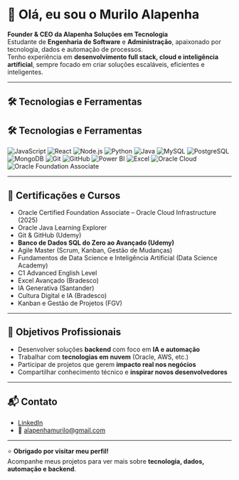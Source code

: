 # 👋 Olá, eu sou o Murilo Alapenha  

**Founder & CEO da Alapenha Soluções em Tecnologia**  
Estudante de **Engenharia de Software** e **Administração**, apaixonado por tecnologia, dados e automação de processos.  
Tenho experiência em **desenvolvimento full stack, cloud e inteligência artificial**, sempre focado em criar soluções escaláveis, eficientes e inteligentes.  

---

## 🛠️ Tecnologias e Ferramentas  

## 🛠️ Tecnologias e Ferramentas  

![JavaScript](https://img.shields.io/badge/JavaScript-F7DF1E.svg?style=for-the-badge&logo=javascript&logoColor=black) ![React](https://img.shields.io/badge/React-20232A.svg?style=for-the-badge&logo=react&logoColor=61DAFB) ![Node.js](https://img.shields.io/badge/Node.js-43853D.svg?style=for-the-badge&logo=node.js&logoColor=white) ![Python](https://img.shields.io/badge/Python-3776AB.svg?style=for-the-badge&logo=python&logoColor=white) ![Java](https://img.shields.io/badge/Java-%23ED8B00.svg?style=for-the-badge&logo=openjdk&logoColor=white) ![MySQL](https://img.shields.io/badge/MySQL-4479A1.svg?style=for-the-badge&logo=mysql&logoColor=white) ![PostgreSQL](https://img.shields.io/badge/PostgreSQL-316192.svg?style=for-the-badge&logo=postgresql&logoColor=white) ![MongoDB](https://img.shields.io/badge/MongoDB-4EA94B.svg?style=for-the-badge&logo=mongodb&logoColor=white) ![Git](https://img.shields.io/badge/Git-F05032.svg?style=for-the-badge&logo=git&logoColor=white) ![GitHub](https://img.shields.io/badge/GitHub-181717.svg?style=for-the-badge&logo=github&logoColor=white) ![Power BI](https://img.shields.io/badge/Power%20BI-F2C811.svg?style=for-the-badge&logo=powerbi&logoColor=black) ![Excel](https://img.shields.io/badge/Microsoft_Excel-217346.svg?style=for-the-badge&logo=microsoft-excel&logoColor=white) ![Oracle Cloud](https://img.shields.io/badge/Oracle_Cloud-F80000.svg?style=for-the-badge&logo=oracle&logoColor=white) ![Oracle Foundation Associate](https://img.shields.io/badge/Oracle%20Foundation%20Associate-F80000?style=for-the-badge&logo=oracle&logoColor=white)


---

## 📜 Certificações e Cursos  

- Oracle Certified Foundation Associate – Oracle Cloud Infrastructure (2025)  
- Oracle Java Learning Explorer  
- Git & GitHub (Udemy)  
- **Banco de Dados SQL do Zero ao Avançado (Udemy)**  
- Agile Master (Scrum, Kanban, Gestão de Mudanças)  
- Fundamentos de Data Science e Inteligência Artificial (Data Science Academy)  
- C1 Advanced English Level  
- Excel Avançado (Bradesco)  
- IA Generativa (Santander)  
- Cultura Digital e IA (Bradesco)  
- Kanban e Gestão de Projetos (FGV)  

---

## 🎯 Objetivos Profissionais  

- Desenvolver soluções **backend** com foco em **IA e automação**  
- Trabalhar com **tecnologias em nuvem** (Oracle, AWS, etc.)  
- Participar de projetos que gerem **impacto real nos negócios**  
- Compartilhar conhecimento técnico e **inspirar novos desenvolvedores**  

---

## 📬 Contato  

- [LinkedIn](https://www.linkedin.com/in/muriloalapenha/)  
- 📧 alapenhamurilo@gmail.com  

---

⭐ **Obrigado por visitar meu perfil!**  
Acompanhe meus projetos para ver mais sobre **tecnologia, dados, automação e backend**.  
